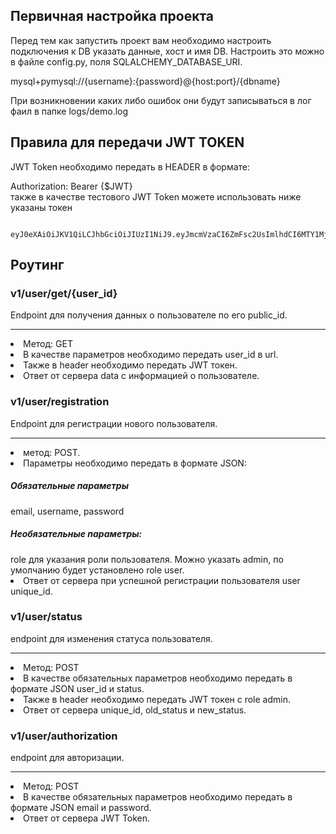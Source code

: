 <h2>Первичная настройка проекта</h2>

<p>Перед тем как запустить проект вам необходимо настроить подключения к DB указать данные, хост и имя DB. 
Настроить это можно в файле config.py, поля SQLALCHEMY_DATABASE_URI.

mysql+pymysql://{username}:{password}@{host:port}/{dbname}</p>

При возникновении каких либо ошибок они будут записываться в лог фаил в папке logs/demo.log
  
  <h2> Правила для передачи JWT TOKEN</h2>
  <p>JWT Token необходимо передать в HEADER в формате:</p>
    Authorization: Bearer {$JWT}<br>
    также в качестве тестового JWT Token можете использовать ниже указаны токен
    
      eyJ0eXAiOiJKV1QiLCJhbGciOiJIUzI1NiJ9.eyJmcmVzaCI6ZmFsc2UsImlhdCI6MTY1Mjg1NDY1MywianRpIjoiZDM5ZGY2NDItMTU3ZC00MGU0LWI3YTAtZDBiZTAzNDljNGRiIiwidHlwZSI6ImFjY2VzcyIsInN1YiI6eyJyb2xlIjoiYWRtaW4iLCJwdWJsaWNfaWQiOiIwZjdjMjg4OS01YTk5LTRhMDAtOWE3Ni03NDcwM2E2NDc5ODcifSwibmJmIjoxNjUyODU0NjUzfQ.3Uw_iBYr7XO2Nl8BYAtlwBSXQpyWSCMgfnEbRYR4uo4
  
  <h2>Роутинг</h2>
  
  <h3>v1/user/get/{user_id}</h3>
  Endpoint для получения данных о пользователе по его public_id.<hr>
  <li>Метод: GET</li>
  <li>В качестве параметров необходимо передать user_id в url.</li>
  <li>Также в header необходимо передать JWT токен.</li>
  <li>Ответ от сервера data с информацией о пользователе.</li>
  
  
  <h3>v1/user/registration</h3>
  Endpoint для регистрации нового пользователя.<hr>
  <li>метод: POST.</li>
  
  <li>Параметры необходимо передать в формате JSON:</li>
  <h5>Обязательные параметры</h5>
  email, 
  username, 
  password
  
  <h5>Необязательные параметры:</h5>
  role для указания роли пользователя. Можно указать admin, по умолчанию будет установлено role user.
  <br><li>Ответ от сервера при успешной регистрации пользователя user unique_id.</li>
   
  
  
  <h3>v1/user/status</h3>
  endpoint для изменения статуса пользователя.<hr>
  <li>Метод: POST</li>
  <li>В качестве обязательных параметров необходимо передать в формате JSON user_id и status.</li>
  <li>Также в header необходимо передать JWT токен с role admin.</li>
  <li>Ответ от сервера unique_id, old_status и new_status.</li>
  
  
  <h3>v1/user/authorization</h3>
  endpoint для авторизации.<hr>
  <li>Метод: POST</li>
  <li>В качестве обязательных параметров необходимо передать в формате JSON email и password.</li>
  <li>Ответ от сервера JWT Token.</li>
  
  
  
